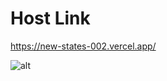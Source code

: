 # Host Link
https://new-states-002.vercel.app/

![alt](https://geekster-in.notion.site/image/https%3A%2F%2Fs3-us-west-2.amazonaws.com%2Fsecure.notion-static.com%2Fdf582fb4-8456-4e1f-9798-97bb19267cfe%2FUntitled.png?id=8e5de6e7-e1cd-4711-b55d-6d584eaad6c3&table=block&spaceId=d21b1a65-81c4-4c29-a7ac-4ece53e36277&width=2000&userId=&cache=v2)


